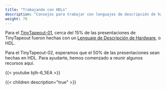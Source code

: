 ```yaml
---
title: "Trabajando con HDLs"
description: "Consejos para trabajar con lenguajes de descripción de hardware"
weight: 70
---
```


Para el [TinyTapeout-01](/runs/tt01/), cerca del 15% de las presentaciones de TinyTapeout fueron hechas con un [Lenguaje de Descripción de Hardware](https://www.zerotoasiccourse.com/terminology/hdl/), o HDL.

Para el TinyTapeout-02, esperamos que el 50% de las presentaciones sean hechas en HDL. Para ayudarte, hemos comenzado a reunir algunos recursos aquí.

{{< youtube bjih-6_1iEA >}}

{{< children description="true" >}}
